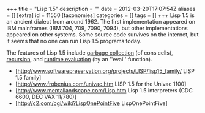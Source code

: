 +++
title = "Lisp 1.5"
description = ""
date = 2012-03-20T17:07:54Z
aliases = []
[extra]
id = 11550
[taxonomies]
categories = []
tags = []
+++
Lisp 1.5 is an ancient dialect from around 1962. The first implementation appeared on IBM mainframes (IBM 704, 709, 7090, 7094), but other implementations appeared on other systems. Some source code survives on the internet, but it seems that no one can run Lisp 1.5 programs today.

The features of Lisp 1.5 include [garbage collection](https://rosettacode.org/wiki/garbage_collection) (of cons cells), [recursion](https://rosettacode.org/wiki/recursion), and [runtime evaluation](https://rosettacode.org/wiki/runtime_evaluation) (by an ''eval'' function).

* [http://www.softwarepreservation.org/projects/LISP/lisp15_family/ LISP 1.5 family]
* [http://www.frobenius.com/univac.htm LISP 1.5 for the Univac 1100]
* [http://www.mentallandscape.com/Lisp.htm Lisp 1.5 interpreters (CDC 6600, DEC VAX 11/780)]
* [http://c2.com/cgi/wiki?LispOnePointFive LispOnePointFive]
